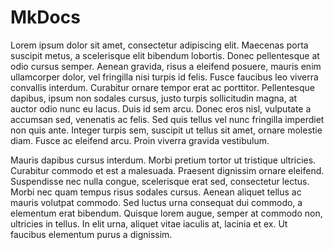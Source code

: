 # MkDocs

 Lorem ipsum dolor sit amet, consectetur adipiscing elit. Maecenas porta suscipit metus, a scelerisque elit bibendum lobortis. Donec pellentesque at odio cursus semper. Aenean gravida, risus a eleifend posuere, mauris enim ullamcorper dolor, vel fringilla nisi turpis id felis. Fusce faucibus leo viverra convallis interdum. Curabitur ornare tempor erat ac porttitor. Pellentesque dapibus, ipsum non sodales cursus, justo turpis sollicitudin magna, at auctor odio nunc eu lacus. Duis id sem arcu. Donec eros nisl, vulputate a accumsan sed, venenatis ac felis. Sed quis tellus vel nunc fringilla imperdiet non quis ante. Integer turpis sem, suscipit ut tellus sit amet, ornare molestie diam. Fusce ac eleifend arcu. Proin viverra gravida vestibulum.

Mauris dapibus cursus interdum. Morbi pretium tortor ut tristique ultricies. Curabitur commodo et est a malesuada. Praesent dignissim ornare eleifend. Suspendisse nec nulla congue, scelerisque erat sed, consectetur lectus. Morbi nec quam tempus risus sodales cursus. Aenean aliquet tellus ac mauris volutpat commodo. Sed luctus urna consequat dui commodo, a elementum erat bibendum. Quisque lorem augue, semper at commodo non, ultricies in tellus. In elit urna, aliquet vitae iaculis at, lacinia et ex. Ut faucibus elementum purus a dignissim. 